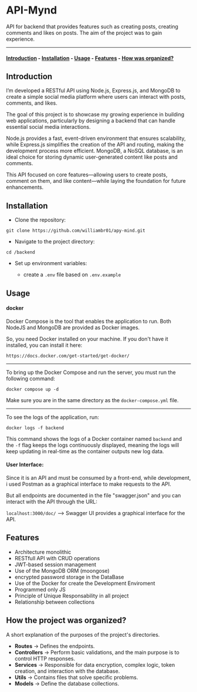 # API-Mynd

API for backend that provides features such as creating posts, creating comments and likes on posts. The aim of the project was to gain experience.

---

#### [Introduction](#introduction) - [Installation](#installation) - [Usage](#usage) - [Features](#features) - [How was organized?](#how-the-project-was-organized)

## Introduction

I’m developed a RESTful API using Node.js, Express.js, and MongoDB to create a simple social media platform where users can interact with posts, comments, and likes.

The goal of this project is to showcase my growing experience in building web applications, particularly by designing a backend that can handle essential social media interactions.

Node.js provides a fast, event-driven environment that ensures scalability, while Express.js simplifies the creation of the API and routing, making the development process more efficient. MongoDB, a NoSQL database, is an ideal choice for storing dynamic user-generated content like posts and comments.

This API focused on core features—allowing users to create posts, comment on them, and like content—while laying the foundation for future enhancements.

## Installation

- Clone the repository:

`git clone https://github.com/williambr01/apy-mind.git`

- Navigate to the project directory:

`cd /backend`

- Set up environment variables:

  - create a `.env` file based on `.env.example`

## Usage

#### docker

Docker Compose is the tool that enables the application to run. Both NodeJS and MongoDB are provided as Docker images.

So, you need Docker installed on your machine. If you don't have it installed, you can install it here:

`https://docs.docker.com/get-started/get-docker/`

---

To bring up the Docker Compose and run the server, you must run the following command:

`docker compose up -d`

Make sure you are in the same directory as the `docker-compose.yml` file.

---

To see the logs of the application, run:

`docker logs -f backend`

This command shows the logs of a Docker container named `backend` and the `-f` flag keeps the logs continuously displayed, meaning the logs will keep updating in real-time as the container outputs new log data.

#### User Interface:

Since it is an API and must be consumed by a front-end, while development, i used Postman as a graphical interface to make requests to the API.

But all endpoints are documented in the file "swagger.json" and you can interact with the API through the URL:

`localhost:3000/doc/` --> Swagger UI provides a graphical interface for the API.

## Features

- Architecture monolithic
- RESTfull API with CRUD operations
- JWT-based session management
- Use of the MongoDB ORM (moongose)
- encrypted password storage in the DataBase
- Use of the Docker for create the Development Enviroment
- Programmed only JS
- Principle of Unique Responsability in all project
- Relationship between collections

## How the project was organized?

A short explanation of the purposes of the project's directories.

- **Routes** → Defines the endpoints.
- **Controllers** → Perform basic validations, and the main purpose is to control HTTP responses.
- **Services** → Responsible for data encryption, complex logic, token creation, and interaction with the database.
- **Utils** → Contains files that solve specific problems.
- **Models** → Define the database collections.
